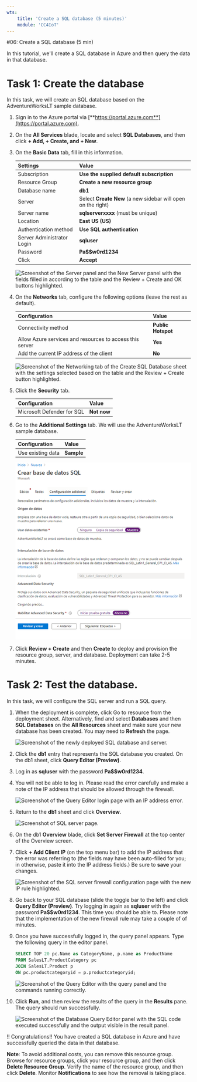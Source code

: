 ```yaml
---
wts:
    title: 'Create a SQL database (5 minutes)'
    module: 'CC4IoT'
---
```


#06: Create a SQL database (5 min)

In this tutorial, we'll create a SQL database in Azure and then query the data in that database.

# Task 1: Create the database

In this task, we will create an SQL database based on the AdventureWorksLT sample database.

1. Sign in to the Azure portal via [**https://portal.azure.com**](https://portal.azure.com).

2. On the **All Services** blade, locate and select **SQL Databases**, and then click **+ Add, + Create, and + New**.

3. On the **Basic Data** tab, fill in this information.

     | Settings | Value |
     | --- | --- |
     | Subscription | **Use the supplied default subscription** |
     | Resource Group | **Create a new resource group** |
     | Database name | **db1** |
     | Server | Select **Create New** (a new sidebar will open on the right)|
     | Server name | **sqlserverxxxx** (must be unique) |
     | Location | **East US (US)** |
     | Authentication method | **Use SQL authentication** |
     | Server Administrator Login | **sqluser** |
     | Password | **Pa$$w0rd1234** |
     | Click | **Accept** |

    ![Screenshot of the Server panel and the New Server panel with the fields filled in according to the table and the Review + Create and OK buttons highlighted.](../images/0501.png)

4. On the **Networks** tab, configure the following options (leave the rest as default).

     | Configuration | Value |
     | --- | --- |
     | Connectivity method | **Public Hotspot** |
     | Allow Azure services and resources to access this server | **Yes** |
     | Add the current IP address of the client | **No** |
    
    ![Screenshot of the Networking tab of the Create SQL Database sheet with the settings selected based on the table and the Review + Create button highlighted.](../images/0501b.png)

5. Click the **Security** tab.

     | Configuration | Value |
     | --- | --- |
     | Microsoft Defender for SQL| **Not now** |
    
6. Go to the **Additional Settings** tab. We will use the AdventureWorksLT sample database.

     | Configuration | Value |
     | --- | --- |
     | Use existing data | **Sample** |

     ![Screenshot of the Additional Settings tab of the Create SQL Database sheet with the settings selected based on the table and the Review + Create button highlighted.](../images/0501c.png)

7. Click **Review + Create** and then **Create** to deploy and provision the resource group, server, and database. Deployment can take 2-5 minutes.


# Task 2: Test the database.

In this task, we will configure the SQL server and run a SQL query.

1. When the deployment is complete, click Go to resource from the deployment sheet. Alternatively, find and select **Databases** and then **SQL Databases** on the **All Resources** sheet and make sure your new database has been created. You may need to **Refresh** the page.

     ![Screenshot of the newly deployed SQL database and server.](../images/0502.png)

2. Click the **db1** entry that represents the SQL database you created. On the db1 sheet, click **Query Editor (Preview)**.

3. Log in as **sqluser** with the password **Pa$$w0rd1234**.

4. You will not be able to log in. Please read the error carefully and make a note of the IP address that should be allowed through the firewall.

     ![Screenshot of the Query Editor login page with an IP address error.](../images/0503.png)

5. Return to the **db1** sheet and click **Overview**.

     ![Screenshot of SQL server page.](../images/0504.png)

6. On the db1 **Overview** blade, click **Set Server Firewall** at the top center of the Overview screen.

7. Click **+ Add Client IP** (on the top menu bar) to add the IP address that the error was referring to (the fields may have been auto-filled for you; in otherwise, paste it into the IP address fields.) Be sure to **save** your changes.

     ![Screenshot of the SQL server firewall configuration page with the new IP rule highlighted.](../images/0506.png)

8. Go back to your SQL database (slide the toggle bar to the left) and click **Query Editor (Preview)**. Try logging in again as **sqluser** with the password **Pa$$w0rd1234**. This time you should be able to. Please note that the implementation of the new firewall rule may take a couple of of minutes.

9. Once you have successfully logged in, the query panel appears. Type the following query in the editor panel.

     ```SQL
     SELECT TOP 20 pc.Name as CategoryName, p.name as ProductName
     FROM SalesLT.ProductCategory pc
     JOIN SalesLT.Product p
     ON pc.productcategoryid = p.productcategoryid;
     ```

     ![Screenshot of the Query Editor with the query panel and the commands running correctly.](../images/0507.png)

10. Click **Run**, and then review the results of the query in the **Results** pane. The query should run successfully.

     ![Screenshot of the Database Query Editor panel with the SQL code executed successfully and the output visible in the result panel.](../images/0508.png)

!! Congratulations!! You have created a SQL database in Azure and have successfully queried the data in that database.

**Note**: To avoid additional costs, you can remove this resource group. Browse for resource groups, click your resource group, and then click **Delete Resource Group**. Verify the name of the resource group, and then click **Delete**. Monitor **Notifications** to see how the removal is taking place.
